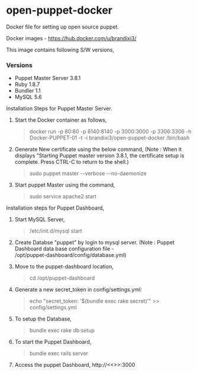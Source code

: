 # open-puppet-docker
Docker file for setting up open source puppet.

Docker images - https://hub.docker.com/u/brandixi3/

This image contains following S/W versions,

### Versions

* Puppet Master Server 3.8.1
* Ruby 1.8.7
* Bundler 1.1
* MySQL 5.6 

Installation Steps for Puppet Master Server.

1. Start the Docker container as follows,
   > docker run -p 80:80 -p 8140:8140 -p 3000:3000 -p 3306:3306 -h Docker-PUPPET-01 -t -i brandixi3/open-puppet-docker  /bin/bash

2. Generate New certificate using the below command, (Note : When it displays "Starting Puppet master version 3.8.1, the           certificate setup is complete. Press CTRL-C to return to the shell.)
   > sudo puppet master --verbose --no-daemonize

2. Start puppet Master using the command,
   > sudo service apache2 start

Installation steps for Puppet Dashboard,

1. Start MySQL Server,
   > /etc/init.d/mysql start

2. Create Databse "puppet" by login to mysql server. (Note : Puppet Dashboard data base configuration file -               
   /opt/puppet-dashboard/config/database.yml)

3. Move to the puppet-dashboard location,
   > cd /opt/puppet-dashboard

4. Generate a new secret_token in config/settings.yml: 
   > echo "secret_token: '$(bundle exec rake secret)'" >> config/settings.yml

5. To setup the Database,
   > bundle exec rake db:setup

6. To start the Puppet Dashboard,
   > bundle exec rails server

7. Access the puppet Dashboard,
   http://<<<server ip>>>:3000
   
